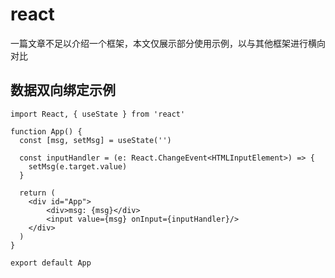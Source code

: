 # react
一篇文章不足以介绍一个框架，本文仅展示部分使用示例，以与其他框架进行横向对比

## 数据双向绑定示例

```tsx
import React, { useState } from 'react'

function App() {
  const [msg, setMsg] = useState('')

  const inputHandler = (e: React.ChangeEvent<HTMLInputElement>) => {
    setMsg(e.target.value)
  }

  return (
    <div id="App">
        <div>msg: {msg}</div>
        <input value={msg} onInput={inputHandler}/>
    </div>
  )
}

export default App
```
